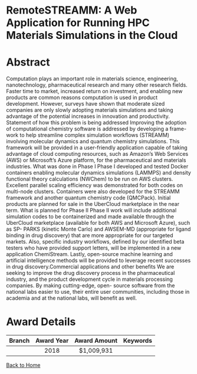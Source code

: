 
RemoteSTREAMM: A Web Application for Running HPC Materials Simulations in the Cloud
===================================================================================

# Abstract


Computation plays an important role in materials science, engineering, nanotechnology, pharmaceutical research and many other research fields. Faster time to market, increased return on investment, and enabling new products are common reasons computation is used in product development. However, surveys have shown that moderate sized companies are only slowly adopting materials simulations and taking advantage of the potential increases in innovation and productivity. Statement of how this problem is being addressed Improving the adoption of computational chemistry software is addressed by developing a frame- work to help streamline complex simulation workflows (STREAMM) involving molecular dynamics and quantum chemistry simulations. This framework will be provided in a user-friendly application capable of taking advantage of cloud computing resources, such as Amazon’s Web Services (AWS) or Microsoft’s Azure platform, for the pharmaceutical and materials industries. What was done in Phase I Phase I developed and tested Docker containers enabling molecular dynamics simulations (LAMMPS) and density functional theory calculations (NWChem) to be run on AWS clusters. Excellent parallel scaling efficiency was demonstrated for both codes on multi-node clusters. Containers were also developed for the STREAMM framework and another quantum chemistry code (QMCPack). Initial products are planned for sale in the UberCloud marketplace in the near term. What is planned for Phase II Phase II work will include additional simulation codes to be containerized and made available through the UberCloud marketplace (available for both AWS and Microsoft Azure), such as SP- PARKS (kinetic Monte Carlo) and AWSEM-MD (appropriate for ligand binding in drug discovery) that are more appropriate for our targeted markets. Also, specific industry workflows, defined by our identified beta testers who have provided support letters, will be implemented in a new application ChemiStream. Lastly, open-source machine learning and artificial intelligence methods will be provided to leverage recent successes in drug discovery.Commercial applications and other benefits We are seeking to improve the drug discovery process in the pharmaceutical industry, and the product development cycle in materials processing companies. By making cutting-edge, open- source software from the national labs easier to use, their entire user communities, including those in academia and at the national labs, will benefit as well.  

# Award Details

|Branch|Award Year|Award Amount|Keywords|
| :---: | :---: | :---: | :---: |
||2018|$1,009,931||
  
  


[Back to Home](https://github.com/chrischow/dod_sbir_awards#732)